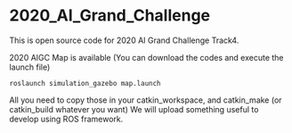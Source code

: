 # 2020_AI_Grand_Challenge

This is open source code for 2020 AI Grand Challenge Track4. 

2020 AIGC Map is available (You can download the codes and execute the launch file)

    roslaunch simulation_gazebo map.launch

All you need to copy those in your catkin_workspace, and catkin_make (or catkin_build whatever you want)
We will upload something useful to develop using ROS framework.
